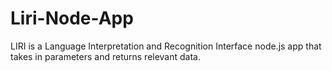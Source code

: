 # Liri-Node-App
LIRI is a Language Interpretation and Recognition Interface node.js app that takes in parameters and returns relevant data.
